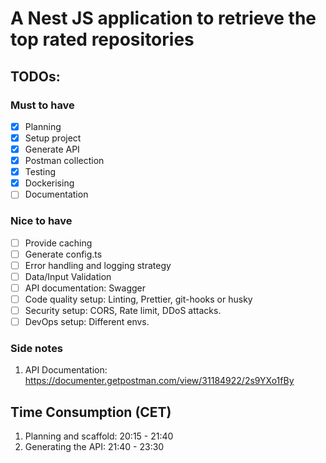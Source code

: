 # A Nest JS application to retrieve the top rated repositories

## TODOs:
### Must to have
- [x] Planning
- [x] Setup project
- [x] Generate API
- [x] Postman collection
- [x] Testing
- [x] Dockerising
- [ ] Documentation

### Nice to have
- [ ] Provide caching
- [ ] Generate config.ts
- [ ] Error handling and logging strategy
- [ ] Data/Input Validation
- [ ] API documentation: Swagger
- [ ] Code quality setup: Linting, Prettier, git-hooks or husky
- [ ] Security setup: CORS, Rate limit, DDoS attacks.
- [ ] DevOps setup: Different envs.

### Side notes
1. API Documentation: https://documenter.getpostman.com/view/31184922/2s9YXo1fBy

## Time Consumption (CET)
1. Planning and scaffold: 20:15 - 21:40 
2. Generating the API: 21:40 - 23:30
